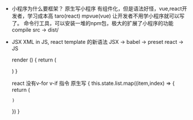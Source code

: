 - 小程序为什么要框架？
  原生写小程序 有组件化，但是语法好怪，vue,react开发者，学习成本高
  taro(react) mpvue(vue) 让开发者不用学小程序就可以写了。
  命令行工具，可以安装一堆的npm包，极大的扩展了小程序的功能
  compile src -> dist/ 

- JSX
  XML in JS, react template 的新语法
  JSX -> babel -> preset react -> JS

  render () {
    return (

    )
  }

  react 没有v-for v-if 指令
  原生写
  <view>
  {
    this.state.list.map((item,index) => {
      return (
          
      )
    })
  }
  </view>